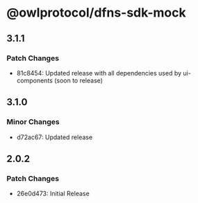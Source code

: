 # @owlprotocol/dfns-sdk-mock

## 3.1.1

### Patch Changes

-   81c8454: Updated release with all dependencies used by ui-components (soon to release)

## 3.1.0

### Minor Changes

-   d72ac67: Updated release

## 2.0.2

### Patch Changes

-   26e0d473: Initial Release
